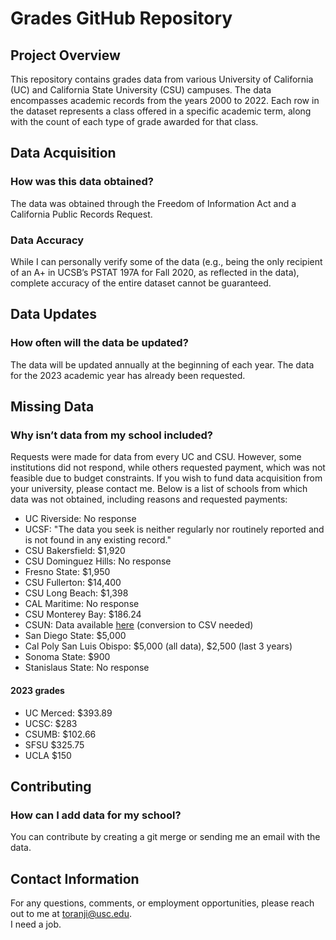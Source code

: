 # Grades GitHub Repository

## Project Overview
This repository contains grades data from various University of California (UC) and California State University (CSU) campuses. The data encompasses academic records from the years 2000 to 2022. Each row in the dataset represents a class offered in a specific academic term, along with the count of each type of grade awarded for that class.

## Data Acquisition
### How was this data obtained?
The data was obtained through the Freedom of Information Act and a California Public Records Request.

### Data Accuracy
While I can personally verify some of the data (e.g., being the only recipient of an A+ in UCSB’s PSTAT 197A for Fall 2020, as reflected in the data), complete accuracy of the entire dataset cannot be guaranteed.

## Data Updates
### How often will the data be updated?
The data will be updated annually at the beginning of each year. The data for the 2023 academic year has already been requested.

## Missing Data
### Why isn’t data from my school included?
Requests were made for data from every UC and CSU. However, some institutions did not respond, while others requested payment, which was not feasible due to budget constraints. If you wish to fund data acquisition from your university, please contact me. Below is a list of schools from which data was not obtained, including reasons and requested payments:

- UC Riverside: No response
- UCSF: "The data you seek is neither regularly nor routinely reported and is not found in any existing record."
- CSU Bakersfield: $1,920
- CSU Dominguez Hills: No response
- Fresno State: $1,950
- CSU Fullerton: $14,400
- CSU Long Beach: $1,398
- CAL Maritime: No response
- CSU Monterey Bay: $186.24
- CSUN: Data available [here](https://drive.google.com/file/d/1mdKzOsMGMawbRyODiLOhDV8iK4kVoS9y/view?usp=sharing) (conversion to CSV needed)
- San Diego State: $5,000
- Cal Poly San Luis Obispo: $5,000 (all data), $2,500 (last 3 years)
- Sonoma State: $900
- Stanislaus State: No response
#### 2023 grades
- UC Merced: $393.89
- UCSC: $283
- CSUMB: $102.66
- SFSU $325.75
- UCLA $150


## Contributing
### How can I add data for my school?
You can contribute by creating a git merge or sending me an email with the data.

## Contact Information
For any questions, comments, or employment opportunities, please reach out to me at toranji@usc.edu.  
I need a job.
